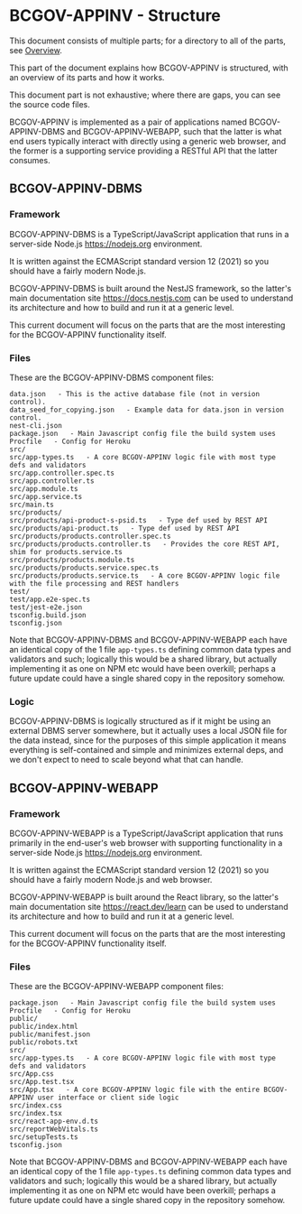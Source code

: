 # BCGOV-APPINV - Structure

This document consists of multiple parts; for a directory to all of the
parts, see [Overview](../README.md).

This part of the document explains how BCGOV-APPINV is structured, with an overview
of its parts and how it works.

This document part is not exhaustive; where there are gaps, you can see the
source code files.

BCGOV-APPINV is implemented as a pair of applications named BCGOV-APPINV-DBMS and
BCGOV-APPINV-WEBAPP, such that the latter is what end users typically interact
with directly using a generic web browser, and the former is a supporting
service providing a RESTful API that the latter consumes.

## BCGOV-APPINV-DBMS

### Framework

BCGOV-APPINV-DBMS is a TypeScript/JavaScript application that runs in a
server-side Node.js <https://nodejs.org> environment.

It is written against the ECMAScript standard version 12 (2021) so you
should have a fairly modern Node.js.

BCGOV-APPINV-DBMS is built around the NestJS framework, so the latter's main
documentation site <https://docs.nestjs.com> can be used to understand its
architecture and how to build and run it at a generic level.

This current document will focus on the parts that are the most interesting
for the BCGOV-APPINV functionality itself.

### Files

These are the BCGOV-APPINV-DBMS component files:

```
data.json   - This is the active database file (not in version control).
data_seed_for_copying.json   - Example data for data.json in version control.
nest-cli.json
package.json   - Main Javascript config file the build system uses
Procfile   - Config for Heroku
src/
src/app-types.ts   - A core BCGOV-APPINV logic file with most type defs and validators
src/app.controller.spec.ts
src/app.controller.ts
src/app.module.ts
src/app.service.ts
src/main.ts
src/products/
src/products/api-product-s-psid.ts   - Type def used by REST API
src/products/api-product.ts   - Type def used by REST API
src/products/products.controller.spec.ts
src/products/products.controller.ts   - Provides the core REST API, shim for products.service.ts
src/products/products.module.ts
src/products/products.service.spec.ts
src/products/products.service.ts   - A core BCGOV-APPINV logic file with the file processing and REST handlers
test/
test/app.e2e-spec.ts
test/jest-e2e.json
tsconfig.build.json
tsconfig.json
```

Note that BCGOV-APPINV-DBMS and BCGOV-APPINV-WEBAPP each have an identical copy of the 1
file `app-types.ts` defining common data types and validators and such;
logically this would be a shared library, but actually implementing it as
one on NPM etc would have been overkill; perhaps a future update could have
a single shared copy in the repository somehow.

### Logic

BCGOV-APPINV-DBMS is logically structured as if it might be using an external DBMS
server somewhere, but it actually uses a local JSON file for the data
instead, since for the purposes of this simple application it means
everything is self-contained and simple and minimizes external deps, and we
don't expect to need to scale beyond what that can handle.

## BCGOV-APPINV-WEBAPP

### Framework

BCGOV-APPINV-WEBAPP is a TypeScript/JavaScript application that runs primarily in
the end-user's web browser with supporting functionality in a server-side
Node.js <https://nodejs.org> environment.

It is written against the ECMAScript standard version 12 (2021) so you
should have a fairly modern Node.js and web browser.

BCGOV-APPINV-WEBAPP is built around the React library, so the latter's main
documentation site <https://react.dev/learn> can be used to understand its
architecture and how to build and run it at a generic level.

This current document will focus on the parts that are the most interesting
for the BCGOV-APPINV functionality itself.

### Files

These are the BCGOV-APPINV-WEBAPP component files:

```
package.json   - Main Javascript config file the build system uses
Procfile   - Config for Heroku
public/
public/index.html
public/manifest.json
public/robots.txt
src/
src/app-types.ts   - A core BCGOV-APPINV logic file with most type defs and validators
src/App.css
src/App.test.tsx
src/App.tsx   - A core BCGOV-APPINV logic file with the entire BCGOV-APPINV user interface or client side logic
src/index.css
src/index.tsx
src/react-app-env.d.ts
src/reportWebVitals.ts
src/setupTests.ts
tsconfig.json
```

Note that BCGOV-APPINV-DBMS and BCGOV-APPINV-WEBAPP each have an identical copy of the 1
file `app-types.ts` defining common data types and validators and such;
logically this would be a shared library, but actually implementing it as
one on NPM etc would have been overkill; perhaps a future update could have
a single shared copy in the repository somehow.
